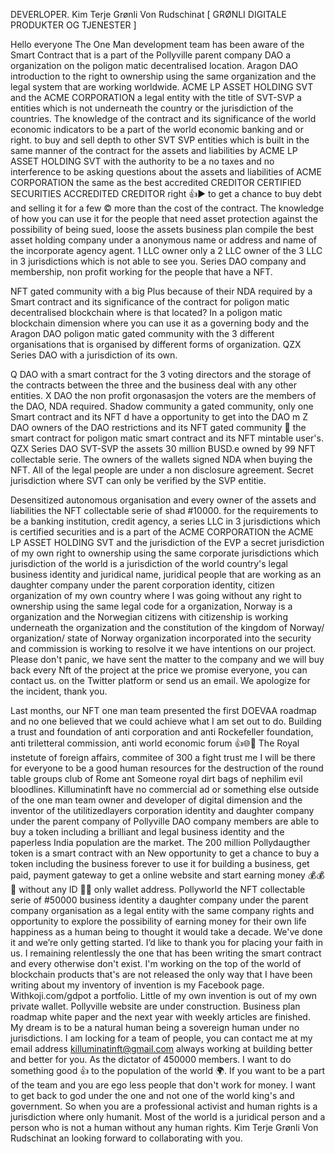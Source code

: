 


DEVERLOPER. Kim Terje Grønli Von Rudschinat [ GRØNLI DIGITALE PRODUKTER OG TJENESTER ]



Hello everyone  The One Man development team has been aware of the Smart Contract that is a part of the Pollyville parent company DAO a organization on the poligon matic decentralised location. Aragon DAO introduction to the right to ownership using the same organization and the legal system that are working worldwide.
ACME LP ASSET HOLDING SVT and the ACME CORPORATION a legal entity with the title of SVT-SVP a entities which is not underneath the country or the jurisdiction of the countries. The knowledge of the contract and its significance of the world economic indicators to be a part of the world economic banking and or right.
to buy and sell depth to other SVT SVP entities which is built in the same manner of the contract for the assets and liabilities by ACME LP ASSET HOLDING SVT with the authority to be a no taxes and no interference to be asking questions about the assets and liabilities of ACME CORPORATION the same as the best 
accredited CREDITOR CERTIFIED SECURITIES ACCREDITED CREDITOR right 👍▶️ to get a chance to buy debt and selling it for a few © more than the cost of the contract.
The knowledge of how you can use it for the people that need asset protection against the possibility of being sued, loose the assets business plan compile the best asset holding company under a anonymous name or address and name of the incorporate agency agent.
1 LLC owner only a 2 LLC owner of the 3 LLC in 3 jurisdictions which is not able to see you.
Series DAO company and membership, non profit working for the people that have a NFT. 

NFT gated community with a big Plus because of their NDA required by a Smart contract and its significance of the contract for poligon matic decentralised blockchain where is that located? 
In a poligon matic blockchain dimension where you can use it as a governing body and the Aragon DAO poligon matic gated community with the 3 different organisations that is organised by different forms of organization.
QZX Series DAO with a jurisdiction of its own.
 
Q DAO with a smart contract for the 3 voting directors and the storage of the contracts between the three and the business deal with any other entities.
X DAO the non profit orgonasasjon the voters are the members of the DAO, NDA required. Shadow community a gated community, only one Smart contract and its NFT d have a opportunity to get into the DAO m
Z DAO owners of the DAO restrictions and its NFT gated community 🔐 the smart contract for poligon matic smart contract and its NFT mintable user's.
QZX Series DAO SVT-SVP the assets 30 million BUSD.e owned by 99 NFT collectable serie. The owners of the wallets signed NDA when buying the NFT. 
All of the legal people are under a non disclosure agreement.
Secret jurisdiction where SVT can only be verified by the SVP entitie.

Desensitized autonomous organisation and every owner of the assets and liabilities the NFT collectable serie of shad #10000.
 for the requirements to be a banking institution, credit agency, a series LLC in 3 jurisdictions which is certified securities and is a part of the 
ACME CORPORATION the ACME LP ASSET HOLDING SVT and the jurisdiction of the EVP a secret jurisdiction of my own right to ownership using the same corporate jurisdictions which jurisdiction of the world is a jurisdiction of the world country's legal business
 identity and juridical name, juridical people that are working as an daughter company under the parent corporation identity, citizen organization of my own country where I was going without any right to ownership using the same legal code for a organization, 
Norway is a organization and the Norwegian citizens with citizenship is working underneath the organization and the constitution of the kingdom of Norway/ organization/ state of Norway organization incorporated into the security and commission  is working to 
resolve it we have intentions on our project. Please don't panic, we have sent the matter to the company and we will buy back every Nft of the project at the price we promise everyone, you can contact us. on the Twitter platform or send us an email. 
We apologize for the incident, thank you.



Last months, our NFT one man team presented the first DOEVAA roadmap and no one believed that we could achieve what I am set out to do. Building a trust and foundation of anti corporation and anti Rockefeller foundation, anti triletteral commission, anti world economic forum 👍🌐🫥
The Royal instetute of foreign affairs, commitee of 300 a fight trust me I will be there for everyone to be a good human resources for the destruction of the round table groups club of Rome ant Someone royal dirt bags of nephilim evil bloodlines. Killuminatinft have no commercial ad or something else outside of the one man team owner and developer of digital dimension and the inventor of the utilitizedlayers corporation identity and daughter company under the parent company of Pollyville DAO company members are able to buy a token including a brilliant and legal business identity and the paperless India population are the market.
The 200 million Pollydaugther token is a smart contract with an New opportunity to get a chance to buy a token including the business forever to use it for building a business, get paid, payment gateway to get a online website and start earning money 💰💰🤑 without any ID 🪪🆔 only wallet address.
Pollyworld the NFT collectable serie of #50000 business identity a daughter company under the parent company organisation as a legal entity with the same company rights and opportunity to explore the possibility of earning money for their own life happiness as a human being to thought it would take a decade. We've done it and we’re only getting started. I’d like to thank you for placing your faith in us. 
I remaining relentlessly the one that has been writing the smart contract and every otherwise don't exist.
I'm working on the top of the world of blockchain products that's are not released the only way that I have been writing about my inventory of invention is my Facebook page. Withkoji.com/gdpot a portfolio. Little of my own invention is out of my own private wallet. 
Pollyville website are under construction. Business plan roadmap white paper and the next year with weekly articles are finished. My dream is to be a natural human being a sovereign human under no jurisdictions. 
I am locking for a team of people, you can contact me at my email address killuminatinft@gmail.com always working at building better and better for you. As the dictator of 450000 members. I want to do something good 👍 to the population of the world 🌍.
If you want to be a part of the team and you are ego less people that don't work for money. I want to get back to god under the one and not one of the world king's and government. 
So when you are a professional activist and human rights is a jurisdiction where only humanit. Most of the world is a juridical person and a person who is not a human without any human rights. 
Kim Terje Grønli Von Rudschinat an looking forward to collaborating with you.

